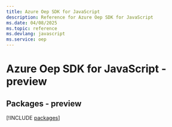 ```yaml
---
title: Azure Oep SDK for JavaScript
description: Reference for Azure Oep SDK for JavaScript
ms.date: 04/08/2025
ms.topic: reference
ms.devlang: javascript
ms.service: oep
---
```

# Azure Oep SDK for JavaScript - preview
## Packages - preview
[!INCLUDE [packages](oep-index.md)]